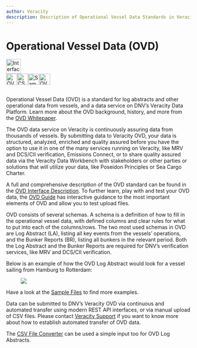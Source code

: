 ```yaml
---
author: Veracity
description: Description of Operational Vessel Data Standards in Veracity
---
```


# Operational Vessel Data (OVD)

<div>
  <a href="https://veracitycdnprod.blob.core.windows.net/digisales/myservices/cdn/content/marketplace/docs/OVD%203.2%20interface%20description.xlsx" target="_blank">
    <img src="assets/Btn-InterfaceDescription.png" alt="Interface Description" height="40">
  </a>
</div>

<div style="display: flex; align-items: center;">
  <a href="https://ovdguide.veracityapp.com" target="_blank">
    <img src="assets/Btn-OVDGuide.png" alt="OVD Guide" height="30">
  </a>

  <a href="https://view.officeapps.live.com/op/view.aspx?src=https%3A%2F%2Fraw.githubusercontent.com%2Fveracity%2Fveracity-documentation%2Fmaster%2Fsections%2Fdatastandards%2Fassets%2FCSVfileconverterv1.83.xlsm&wdOrigin=BROWSELINK" target="_blank">
    <img src="assets/Btn-CSVfileConverter.png" alt="CSV File Converter" height="30">
  </a>

  <a href="https://veracitycdnprod.blob.core.windows.net/digisales/myservices/cdn/content/marketplace/docs/OVD%20sample%20files.zip" target="_blank">
    <img src="assets/Btn-Samples.png" alt="Samples" height="30">
  </a>

  <a href="https://www.veracity.com/ovd-whitepaper" target="_blank">
    <img src="assets/Btn-OVDWhitepaper.png" alt="OVD Whitepaper" height="30">
  </a>
</div>

<br>

Operational Vessel Data (OVD) is a standard for log abstracts and other operational data from vessels, and a data service on DNV’s Veracity Data Platform. Learn more about the OVD background, history, and more from the <a href="https://www.veracity.com/ovd-whitepaper" target="_blank">OVD Whitepaper</a>.

The OVD data service on Veracity is continuously assuring data from thousands of vessels. By submitting data to Veracity OVD, your data is structured, analyzed, enriched and quality assured before you have the option to use it in one of the many services running on Veracity, like MRV and DCS/CII verification, Emissions Connect, or to share quality assured data via the Veracity Data Workbench with stakeholders or other parties or solutions that will utilize your data, like Poseidon Principles or Sea Cargo Charter. 

A full and comprehensive description of the OVD standard can be found in the [OVD Interface Description](https://veracitycdnprod.blob.core.windows.net/digisales/myservices/cdn/content/marketplace/docs/OVD%203.2%20interface%20description.xlsx). To further learn, play with and test your OVD data, the [OVD Guide](https://ovdguide.veracityapp.com) has interactive guidance to the most important elements of OVD and allow you to test upload files. 

OVD consists of several schemas. A schema is a definition of how to fill in the operational vessel data, with defined columns and clear rules for what to put into each of the columns/rows. The two most used schemas in OVD are Log Abstract (LA), listing all key events from the vessels’ operations, and the Bunker Reports (BR), listing all bunkers in the relevant period. Both the Log Abstract and the Bunker Reports are required for DNV’s verification services, like MRV and DCS/CII verification. 

Below is an example of how the OVD Log Abstract would look for a vessel sailing from Hamburg to Rotterdam: 

<figure>
    <img src="assets/data-table.png"/>
</figure>

Have a look at the [Sample Files](https://veracitycdnprod.blob.core.windows.net/digisales/myservices/cdn/content/marketplace/docs/OVD%20sample%20files.zip) to find more examples. 

Data can be submitted to DNV’s Veracity OVD via continuous and automated transfer using modern REST API interfaces, or via manual upload of CSV files. Please contact [Veracity Support](mailto:support@veracity.com) if you want to know more about how to establish automated transfer of OVD data. 

The [CSV File Converter](https://view.officeapps.live.com/op/view.aspx?src=https%3A%2F%2Fraw.githubusercontent.com%2Fveracity%2Fveracity-documentation%2Fmaster%2Fsections%2Fdatastandards%2Fassets%2FCSVfileconverterv1.83.xlsm&wdOrigin=BROWSELINK) can be used a simple input too for OVD Log Abstracts.
